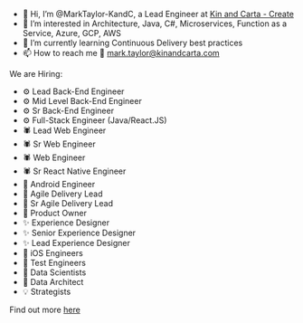 - 👋 Hi, I’m @MarkTaylor-KandC, a Lead Engineer at [Kin and Carta - Create](https://www.kinandcarta.com/en/services/create/)
- 👀 I’m interested in Architecture, Java, C#, Microservices, Function as a Service, Azure, GCP, AWS
- 🌱 I’m currently learning Continuous Delivery best practices
- 📫 How to reach me :email: mark.taylor@kinandcarta.com

We are Hiring:
- ⚙️ Lead Back-End Engineer
- ⚙️ Mid Level Back-End Engineer
- ⚙️ Sr Back-End Engineer
- ⚙️ Full-Stack Engineer (Java/React.JS)
- 🕷️ Lead Web Engineer
- 🕷️ Sr Web Engineer
- 🕷️ Web Engineer
- 🕷️ Sr React Native Engineer
- 🤖 Android Engineer
- 🧩 Agile Delivery Lead
- 🧩 Sr Agile Delivery Lead
- 🧩 Product Owner
- ✨ Experience Designer
- ✨ Senior Experience Designer
- ✨ Lead Experience Designer
- 📱 iOS Engineers
- 🧪 Test Engineers
- 💾 Data Scientists
- 💾 Data Architect
- 💡 Strategists

Find out more [here](https://boards.greenhouse.io/kincartacreateeurope)
<!---
MarkTaylor-KandC/MarkTaylor-KandC is a ✨ special ✨ repository because its `README.md` (this file) appears on your GitHub profile.
You can click the Preview link to take a look at your changes.
--->

